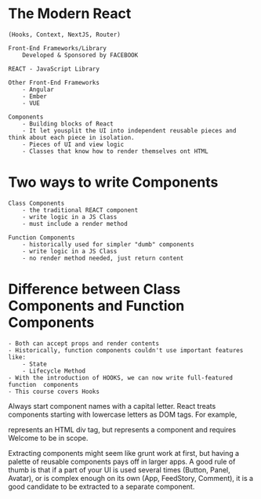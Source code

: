 # The Modern React
    (Hooks, Context, NextJS, Router)

    Front-End Frameworks/Library
        Developed & Sponsored by FACEBOOK

    REACT - JavaScript Library

    Other Front-End Frameworks
        - Angular
        - Ember
        - VUE

    Components
        - Building blocks of React
        - It let yousplit the UI into independent reusable pieces and think about each piece in isolation.
        - Pieces of UI and view logic
        - Classes that know how to render themselves ont HTML

#  Two ways to write Components
    Class Components
        - the traditional REACT component
        - write logic in a JS Class
        - must include a render method

    Function Components
        - historically used for simpler "dumb" components
        - write logic in a JS Class
        - no render method needed, just return content

# Difference between Class Components and Function Components
    - Both can accept props and render contents
    - Historically, function components couldn't use important features like:
        - State
        - Lifecycle Method
    - With the introduction of HOOKS, we can now write full-featured function  components
    - This course covers Hooks

Always start component names with a capital letter.
React treats components starting with lowercase letters as DOM tags. For example, <div /> represents an HTML div tag, but <Welcome /> represents a component and requires Welcome to be in scope.

Extracting components might seem like grunt work at first, but having a palette of reusable components pays off in larger apps. A good rule of thumb is that if a part of your UI is used several times (Button, Panel, Avatar), or is complex enough on its own (App, FeedStory, Comment), it is a good candidate to be extracted to a separate component.